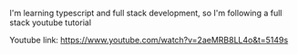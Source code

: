 I'm learning typescript and full stack development, so I'm following a full stack youtube tutorial

Youtube link: https://www.youtube.com/watch?v=2aeMRB8LL4o&t=5149s
